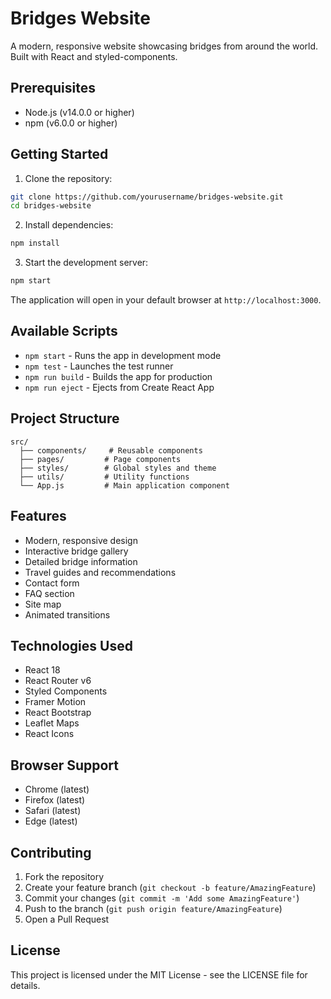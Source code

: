 # Bridges Website

A modern, responsive website showcasing bridges from around the world. Built with React and styled-components.

## Prerequisites

- Node.js (v14.0.0 or higher)
- npm (v6.0.0 or higher)

## Getting Started

1. Clone the repository:
```bash
git clone https://github.com/yourusername/bridges-website.git
cd bridges-website
```

2. Install dependencies:
```bash
npm install
```

3. Start the development server:
```bash
npm start
```

The application will open in your default browser at `http://localhost:3000`.

## Available Scripts

- `npm start` - Runs the app in development mode
- `npm test` - Launches the test runner
- `npm run build` - Builds the app for production
- `npm run eject` - Ejects from Create React App

## Project Structure

```
src/
  ├── components/     # Reusable components
  ├── pages/         # Page components
  ├── styles/        # Global styles and theme
  ├── utils/         # Utility functions
  └── App.js         # Main application component
```

## Features

- Modern, responsive design
- Interactive bridge gallery
- Detailed bridge information
- Travel guides and recommendations
- Contact form
- FAQ section
- Site map
- Animated transitions

## Technologies Used

- React 18
- React Router v6
- Styled Components
- Framer Motion
- React Bootstrap
- Leaflet Maps
- React Icons

## Browser Support

- Chrome (latest)
- Firefox (latest)
- Safari (latest)
- Edge (latest)

## Contributing

1. Fork the repository
2. Create your feature branch (`git checkout -b feature/AmazingFeature`)
3. Commit your changes (`git commit -m 'Add some AmazingFeature'`)
4. Push to the branch (`git push origin feature/AmazingFeature`)
5. Open a Pull Request

## License

This project is licensed under the MIT License - see the LICENSE file for details.
